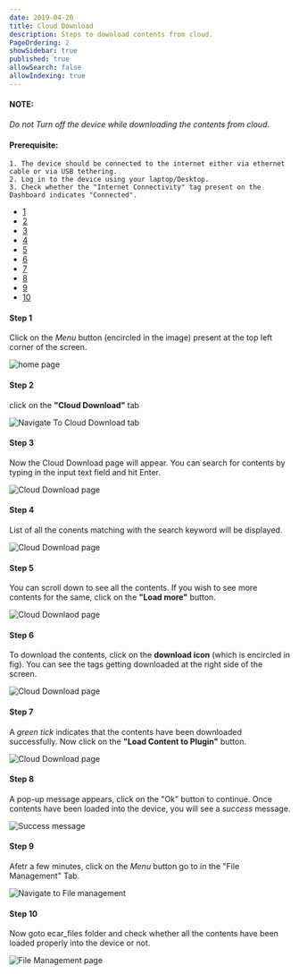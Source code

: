 ```yaml
---
date: 2019-04-20
title: Cloud Download
description: Steps to download contents from cloud.
PageOrdering: 2
showSidebar: true
published: true
allowSearch: false
allowIndexing: true
---
```

#### NOTE:
*Do not Turn off the device while downloading the contents from cloud.*    
  
#### Prerequisite:
	1. The device should be connected to the internet either via ethernet cable or via USB tethering.
	2. Log in to the device using your laptop/Desktop.
    3. Check whether the "Internet Connectivity" tag present on the Dashboard indicates "Connected".  
  
<html>
	<body data-spy="scroll" data-target="#myScrollspy">		
		<!-- timeline Section -->
		<div class="container timeline mt-30 mb-30">
			<div class="row">
		    	<nav class="col-sm-1 col-2 pl-30" id="myScrollspy">
		    	  	<ul class="nav nav-pills flex-column">
		    	  	  	<li class="nav-item">
		    	  	  	  <a class="nav-link active" href="#section1"><div class="timeline-badge text-center font-bold"> 1 </div></a>
		    	  	  	</li>
		    	  	  	<li class="nav-item">
		    	  	  	  <a class="nav-link" href="#section2"><div class="timeline-badge text-center font-bold"> 2 </div></a>
		    	  	  	</li>
		    	  	  	<li class="nav-item">
		    	  	  	  <a class="nav-link" href="#section3"><div class="timeline-badge text-center font-bold"> 3 </div></a>
		    	  	  	</li>
		    	  	  	<li class="nav-item">
		    	  	  	  <a class="nav-link" href="#section4"><div class="timeline-badge text-center font-bold"> 4 </div></a>
		    	  	  	</li>
						<li class="nav-item">
		    	  	  	  <a class="nav-link" href="#section5"><div 	class="timeline-badge text-center font-bold"> 5 </div></a>
		    	  	  	</li>
						<li class="nav-item">
		    	  	  	  <a class="nav-link" href="#section6"><div 	class="timeline-badge text-center font-bold"> 6 </div></a>
		    	  	  	</li>
						<li class="nav-item">
		    	  	  	  <a class="nav-link" href="#section7"><div 	class="timeline-badge text-center font-bold"> 7 </div></a>
		    	  	  	</li>
						<li class="nav-item">
		    	  	  	  <a class="nav-link" href="#section8"><div 	class="timeline-badge text-center font-bold"> 8 </div></a>
		    	  	  	</li>
						<li class="nav-item">
		    	  	  	  <a class="nav-link" href="#section9"><div 	class="timeline-badge text-center font-bold"> 9 </div></a>
		    	  	  	</li>
						<li class="nav-item">
		    	  	  	  <a class="nav-link" href="#section10"><div 		class="timeline-badge text-center font-bold"> 10 </div></a>
		    	  	  	</li>
		    	  	</ul>
		    	</nav>
		    	<div class="col-sm-11 col-10">
		    		<div id="section1" class="timeline-section">    
		    	    	<div class="content">
							<div class="row pt-40 ">
								<div class="col-md-4 text-left">
									<h4 class="font-bold">Step 1</h4>
									<p>Click on the <i>Menu</i> button (encircled in the image) present at the top left corner of the screen.</p>
								</div>
								<div class="col-md-8 text-center">
									<img src="/docs/img/cd1.png" class="img-fluid" alt="home 	page">
								</div>
							</div>
						</div>
	    			</div>
		    		<div id="section2" class="timeline-section"> 
		    			<div class="content">
							<div class="row pt-40">
								<div class="col-md-4 text-left">
									<h4 class="font-bold">Step 2</h4>
									<p>click on the <b>"Cloud Download"</b> tab</p>
								</div>
								<div class="col-md-8 text-center">
									<img src="/docs/img/cd2.png" class="img-fluid" alt="Navigate To Cloud Download tab">
								</div>
							</div>
						</div>
		    		</div>        
		    		<div id="section3" class="timeline-section">         
						<div class="content">
							<div class="row pt-40">
								<div class="col-md-4 text-left">
									<h4 class="font-bold">Step 3</h4>
									<p>Now the Cloud Download page will appear. You can search for contents by typing in the input text field and hit Enter.</p>
								</div>
								<div class="col-md-8 text-center">
									<img src="/docs/img/cd3.png" class="img-fluid" 	alt="Cloud Download page">
								</div>
							</div>
						</div>
		    		</div>
		    		<div id="section4" class="timeline-section">
						<div class="content">
							<div class="row pt-40">
								<div class="col-md-4 text-left">
									<h4 class="font-bold">Step 4</h4>
									<p>List of all the conents matching with the search keyword will be displayed.</p>
								</div>
								<div class="col-md-8 text-center">
									<img src="/docs/img/cd4.png" class="img-fluid" alt="Cloud Download page">
								</div>
							</div>
						</div>
		    		</div>
					<div id="section5" class="timeline-section">         
		    		    <div class="content">
							<div class="row pt-40">
								<div class="col-md-4 text-left">
									<h4 class="font-bold">Step 5</h4>
                                    <p> You can scroll down to see all the contents. If you wish to see more contents for the same,  click on the <b>"Load more"</b> button.</p>
								</div>
								<div class="col-md-8 text-center">
									<img src="/docs/img/cd5.png" class="img-fluid" 		alt="Cloud Downlaod page">
								</div>
							</div>
						</div>
		    		</div>
					<div id="section6" class="timeline-section">         
		    		    <div class="content">
							<div class="row pt-40">
								<div class="col-md-4 text-left">
									<h4 class="font-bold">Step 6</h4>
									<p>To download the contents, click on the <b>download icon</b> (which is encircled in fig). You can see the tags getting downloaded at the right side of the screen.</p>
								</div>
								<div class="col-md-8 text-center">
									<img src="/docs/img/cd6.png" class="img-fluid" alt="Cloud Download page">
								</div>
							</div>
						</div>
		    		</div>
					<div id="section7" class="timeline-section">         
		    		    <div class="content">
							<div class="row pt-40">
								<div class="col-md-4 text-left">
									<h4 class="font-bold">Step 7</h4>
									<p>A <i>green tick</i> indicates that the contents have been downloaded successfully. Now click on the <b>"Load Content to Plugin"</b> button.</p>
								</div>
								<div class="col-md-8 text-center">
									<img src="/docs/img/cd7.png" class="img-fluid" alt="Cloud Download page">
								</div>
							</div>
						</div>
		    		</div>
					<div id="section8" class="timeline-section">         
		    		    <div class="content">
							<div class="row pt-40">
								<div class="col-md-4 text-left">
									<h4 class="font-bold">Step 8</h4>
									<p>A pop-up message appears, click on the "Ok" button to continue. Once contents have been loaded into the device, you will see a <i>success</i> message.</p>
								</div>
								<div class="col-md-8 text-center">
									<img src="/docs/img/cd8.png" class="img-fluid" alt="Success message">
								</div>
							</div>
						</div>
		    		</div>
					<div id="section9" class="timeline-section">         
		    		    <div class="content">
							<div class="row pt-40">
								<div class="col-md-4 text-left">
									<h4 class="font-bold">Step 9</h4>
									<p>Afetr a few minutes, click on the <i>Menu</i> button go to in the "File Management" Tab.</p>
								</div>
								<div class="col-md-8 text-center">
									<img src="/docs/img/cd9.png" class="img-fluid" alt="Navigate to File management">
								</div>
							</div>
						</div>
		    		</div>
					<div id="section10" class="section"> 
		    		    <div class="content">
							<div class="row pt-40">
								<div class="col-md-4 text-left">
									<h4 class="font-bold">Step 10</h4>
									<p>Now goto ecar_files folder and check whether all the contents have been loaded properly into the device or not.</p>
								</div>
								<div class="col-md-8 text-center">
									<img src="/docs/img/cd10.png" class="img-fluid" alt="File Management page">
								</div>
							</div>
						</div>
		    		</div>
				</div>
			</div>
		</div>
		<!-- /timeline Section -->
	</body>
</html>

